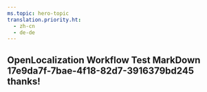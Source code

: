 ```yaml
---
ms.topic: hero-topic
translation.priority.ht: 
  - zh-cn
  - de-de
---
```

## OpenLocalization Workflow Test MarkDown 17e9da7f-7bae-4f18-82d7-3916379bd245 thanks!
